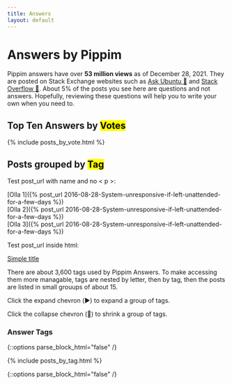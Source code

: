 ```yaml
---
title: Answers
layout: default
---
```


# Answers by Pippim

Pippim answers have over
 **53 million views** as of December 28, 2021.
They are posted on Stack Exchange websites
 such as [Ask Ubuntu 🔗](https://askubuntu.com "Visit www.askubuntu.com 🔗") and
[Stack Overflow 🔗](https://stackoverflow.com "Visit www.stackoverflow.com 🔗").
About 5% of the posts you see here are questions and not answers.
Hopefully, reviewing these questions will help you to write your own when you need to.

## Top Ten Answers by <mark>Votes</mark>

{% include posts_by_vote.html %}

## Posts grouped by <mark>Tag</mark>

Test post_url with name and no < p >: 

[Olla 1]({% post_url 2016-08-28-System-unresponsive-if-left-unattended-for-a-few-days %})<br />
[Olla 2]({% post_url 2016-08-28-System-unresponsive-if-left-unattended-for-a-few-days %})<br />
[Olla 3]({% post_url 2016-08-28-System-unresponsive-if-left-unattended-for-a-few-days %})<br />

Test post_url inside html:

<a href="{% post_url 2016-08-28-System-unresponsive-if-left-unattended-for-a-few-days %}">Simple title</a><br />


There are about 3,600 tags used by Pippim Answers.
To make accessing them more managable, tags are nested by letter,
then by tag, then the posts are listed in small grouups of about 15.

Click the expand chevron (▶️) to expand a group of tags.

Click the collapse chevron (🔽) to shrink a group of tags.

### Answer Tags

{::options parse_block_html="false" /}

{% include posts_by_tag.html %}

{::options parse_block_html="false" /}
